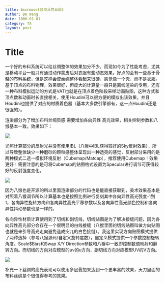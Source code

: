 ```yaml
---
title: 《marmoset各向异性丝绸》
author: DH Wang
date: 1000-01-01
category: TA
layout: post
---
```



# Title

一个好的布料系统可以给丝绸整体的效果加分不少，而现如今为了性能考虑，尤其是移动平台一般只有通过动作蒙皮后对衣服有些动态效果，好点的会有一些基于骨骼的布料系统，但是这样会使丝绸整体看起来很硬，感觉像一个壳，而不是衣服。基于顶点的布料物理，效果很好，但庞大的计算量一般只是离线渲染的专用，还有一种布料模拟运动的方式是VAT也就是在顶点着色阶段采样动画贴图，这种方式和顶点数和动画时长直接相关，使用Houdini可以很方便的模拟出该效果，并且Houdini也提供了对应的材质着色器（基本大多数引擎都有，这一点Houdini还是很强的）。


渲染部分为了增加布料丝绸质感 需要增加各向异性 高光效果，相关控制参数和八猴基本一致。效果如下：

![](https://dhwblog-1301640854.cos.ap-chongqing.myqcloud.com/picture/img/21/11/9/e.png)

光照计算部分的反射光并没有使用IBL（八猴中IBL获得较好的Sky反射效果），所以导致整体缺少一种磨砂的颗粒感整体呈现出一种透亮的感觉，反射部分采用的是两种模式二选一模拟环境反射（Cubemap/Matcap），推荐使用Cubemap！效果更好！需要注意的是可将Cubemap的贴图格式设置为Specular进行调节可获得较好的反射强度变化。

![](https://dhwblog-1301640854.cos.ap-chongqing.myqcloud.com/picture/img/21/11/9/p.png)

因为八猴也是开源的所以里面渲染部分的代码也是能直接获取到，美术效果基本是对照着八猴调节所以计算基本也是按照比例进行复刻其中各向异性高光强度-1到1，各向异性旋转方向和各向异性高光平移参数以及各向异性高光颜色控制和各向异性抖动参数也是一样的。


各向异性材质计算使用到了切线和副切线，切线贴图是为了解决接缝问题，因为各向异性高光部分会存在一个很明显的白线接缝（八猴里面的切线贴图叫做方向贴图也就是来引导高光走向避免造成突兀的白色接缝）。我这里实现方向贴图模式提供了两种选择（参考八猴源码/自定义旋转度数），自定义模式提供一个参数控制旋转角度。Scale$Bias和Swap X/Y Direction参数和八猴中一致即控制数值映射和翻转方向。而切线的方向对应模型的uv的u方向，副切线方向对应模型UV的V方向。


![](https://dhwblog-1301640854.cos.ap-chongqing.myqcloud.com/picture/img/21/11/9/dir.png)


补充一下丝绸的高光表现可以使用多层叠加来达到一个更丰富的效果，天刀里面的布料丝绸是个很值得参考的效果。